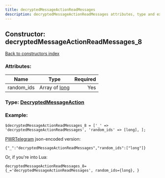 ```yaml
---
title: decryptedMessageActionReadMessages
description: decryptedMessageActionReadMessages attributes, type and example
---
```

## Constructor: decryptedMessageActionReadMessages\_8  
[Back to constructors index](index.md)



### Attributes:

| Name     |    Type       | Required |
|----------|:-------------:|---------:|
|random\_ids|Array of [long](../types/long.md) | Yes|



### Type: [DecryptedMessageAction](../types/DecryptedMessageAction.md)


### Example:

```
$decryptedMessageActionReadMessages_8 = ['_' => 'decryptedMessageActionReadMessages', 'random_ids' => [long], ];
```  

[PWRTelegram](https://pwrtelegram.xyz) json-encoded version:

```
{"_":"decryptedMessageActionReadMessages","random_ids":["long"]}
```


Or, if you're into Lua:  


```
decryptedMessageActionReadMessages_8={_='decryptedMessageActionReadMessages', random_ids={long}, }

```


